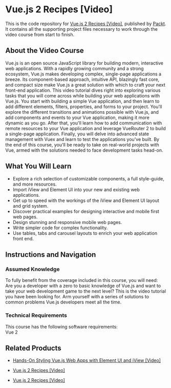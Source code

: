 # Vue.js 2 Recipes [Video]
This is the code repository for [Vue.js 2 Recipes [Video]](https://www.packtpub.com/application-development/vuejs-2-recipes-video?utm_source=github&utm_medium=repository&utm_campaign=9781787281479), published by [Packt](https://www.packtpub.com/?utm_source=github). It contains all the supporting project files necessary to work through the video course from start to finish.
## About the Video Course
Vue.js is an open source JavaScript library for building modern, interactive web applications. With a rapidly growing community and a strong ecosystem, Vue.js makes developing complex, single-page applications a breeze. Its component-based approach, intuitive API, blazingly fast core, and compact size make Vue.js a great solution with which to craft your next front-end application.
This video tutorial dives right into exploring various tasks that you will come across while building your web applications with Vue.js. You start with building a simple Vue application, and then learn to add different elements, filters, properties, and forms to your project. You'll explore the different transitions and animations possible with Vue.js, and add components and events to your Vue application, making it more dynamic as you go. After that, you'll learn how to add communication with remote resources to your Vue application and leverage VueRouter 2 to build a single-page application. Finally, you will delve into advanced state management with Vuex and learn to test the applications you've built.
By the end of this course, you'll be ready to take on real-world projects with Vue, armed with the solutions needed to face development tasks head-on.

<H2>What You Will Learn</H2>
<DIV class=book-info-will-learn-text>
<UL>
<LI>Explore a rich selection of customizable components, a full style-guide, and more resources. 
<LI>Import iView and Element UI into your new and existing web applications. 
<LI>Get up to speed with the workings of the iView and Element UI layout and grid system. 
<LI>Discover practical examples for designing interactive and mobile first web pages. 
<LI>Design stunning and responsive mobile web pages. 
<LI>Write simpler code for complex functionality. 
<LI>Use tables, tabs and carousel layouts to enrich your web application front end. </LI></UL></DIV>

## Instructions and Navigation
### Assumed Knowledge
To fully benefit from the coverage included in this course, you will need:<br/>
Are you a developer with a zero to basic knowledge of Vue.js and want to take your web development game to the next level? This is the video tutorial you have been looking for. Arm yourself with a series of solutions to common problems Vue.js developers meet all the time.	
### Technical Requirements
This course has the following software requirements:<br/>
Vue 2

## Related Products
* [Hands-On Styling Vue.js Web Apps with Element UI and iView [Video]](https://www.packtpub.com/web-development/hands-styling-vuejs-web-apps-element-ui-and-iview-video?utm_source=github&utm_medium=repository&utm_campaign=9781789950083)

* [Vue.js 2 Recipes [Video]](https://www.packtpub.com/application-development/vuejs-2-recipes-video?utm_source=github&utm_medium=repository&utm_campaign=9781787281479)

* [Vue.js 2 Recipes [Video]](https://www.packtpub.com/application-development/vuejs-2-recipes-video?utm_source=github&utm_medium=repository&utm_campaign=9781787281479)

